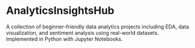 # AnalyticsInsightsHub
A collection of beginner-friendly data analytics projects including EDA, data visualization, and sentiment analysis using real-world datasets. Implemented in Python with Jupyter Notebooks.
